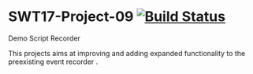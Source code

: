 # SWT17-Project-09 [![Build Status](https://travis-ci.org/HPI-SWA-Teaching/SWT17-Project-09.svg?branch=master)](https://travis-ci.org/HPI-SWA-Teaching/SWT17-Project-09)
Demo Script Recorder

This projects aims at improving and adding expanded functionality to the preexisting event recorder .
